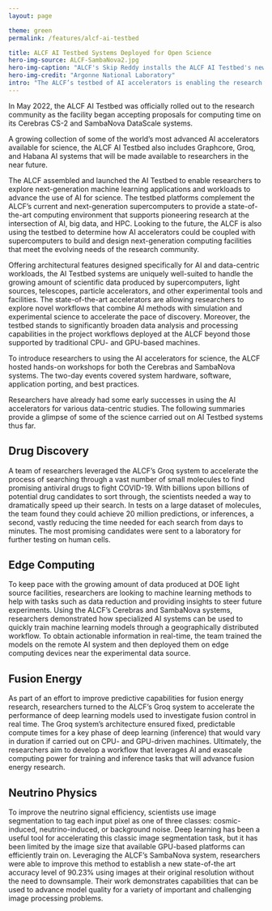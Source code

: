 ```yaml
---
layout: page

theme: green
permalink: /features/alcf-ai-testbed

title: ALCF AI Testbed Systems Deployed for Open Science
hero-img-source: ALCF-SambaNova2.jpg
hero-img-caption: "ALCF's Skip Reddy installs the ALCF AI Testbed's new multi-rack SambaNova DataScale system."
hero-img-credit: "Argonne National Laboratory"
intro: "The ALCF’s testbed of AI accelerators is enabling the research community to advance the use of AI for data-intensive science."
---
```


In May 2022, the ALCF AI Testbed was officially rolled out to the research community as the facility began accepting proposals for computing time on its Cerebras CS-2 and SambaNova DataScale systems.

A growing collection of some of the world’s most advanced AI accelerators available for science, the ALCF AI Testbed also includes Graphcore, Groq, and Habana AI systems that will be made available to researchers in the near future.

The ALCF assembled and launched the AI Testbed to enable researchers to explore next-generation machine learning applications and workloads to advance the use of AI for science. The testbed platforms complement the ALCF’s current and next-generation supercomputers to
provide a state-of-the-art computing environment that supports pioneering research at the intersection of AI, big data, and HPC. Looking to the future, the ALCF is also using the testbed to determine how AI accelerators could be coupled with supercomputers to build and design next-generation computing facilities that meet the evolving needs of the research community. 

Offering architectural features designed specifically for AI and data-centric workloads, the AI Testbed systems are uniquely well-suited to handle the growing amount of scientific data produced by supercomputers, light sources, telescopes, particle accelerators, and other
experimental tools and facilities. The state-of-the-art accelerators are allowing researchers to explore novel workflows that combine AI methods with simulation and experimental science to accelerate the pace of discovery. Moreover, the testbed stands to significantly broaden data analysis and processing capabilities in the project workflows deployed at the ALCF beyond those supported by traditional CPU- and GPU-based machines.

To introduce researchers to using the AI accelerators for science, the ALCF hosted hands-on workshops for both the Cerebras and SambaNova systems. The two-day events covered system hardware, software, application porting, and best practices.

Researchers have already had some early successes in using the AI accelerators for various data-centric studies. The following summaries provide a glimpse of some of the science carried out on AI Testbed systems thus far.

## Drug Discovery
A team of researchers leveraged the ALCF’s Groq system to accelerate the process of searching through a vast number of small molecules to find promising antiviral drugs to fight COVID-19. With billions upon billions of potential drug candidates to sort through, the scientists needed a way to dramatically speed up their search. In tests on a large dataset of molecules, the team found they could achieve 20 million predictions, or inferences, a second, vastly reducing the time needed for each search from days to minutes. The most promising candidates were sent to a laboratory for further testing on human cells.

## Edge Computing
To keep pace with the growing amount of data produced at DOE light source facilities, researchers are looking to machine learning methods to help with tasks such as data
reduction and providing insights to steer future experiments. Using the ALCF’s Cerebras and SambaNova systems, researchers demonstrated how specialized AI systems can be used to quickly train machine learning models through a geographically distributed workflow. To obtain actionable information in real-time, the team trained the models on the remote AI system and then deployed them on edge computing devices near the experimental data source.

## Fusion Energy
As part of an effort to improve predictive capabilities for fusion energy research, researchers turned to the ALCF’s Groq system to accelerate the performance of deep learning models used to investigate fusion control in real time. The Groq system’s architecture ensured fixed,
predictable compute times for a key phase of deep learning (inference) that would vary in duration if carried out on CPU- and GPU-driven machines. Ultimately, the researchers aim to develop a workflow that leverages AI and exascale computing power for training and inference tasks that will advance fusion energy research.

## Neutrino Physics
To improve the neutrino signal efficiency, scientists use image segmentation to tag each input pixel as one of three classes: cosmic-induced, neutrino-induced, or background noise. Deep learning has been a useful tool for accelerating this classic image segmentation task, but it has been limited by the image size that available GPU-based platforms can efficiently train on. Leveraging the ALCF’s SambaNova system, researchers were able to improve this method to establish a new state-of-the art accuracy level of 90.23% using images at their original resolution without the need to downsample. Their work demonstrates capabilities that can be used to advance model quality for a variety of important and challenging image processing problems.
